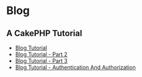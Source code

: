 # Blog

## A CakePHP Tutorial

* [Blog Tutorial](https://book.cakephp.org/3.0/en/tutorials-and-examples/blog/blog.html)
* [Blog Tutorial - Part 2](https://book.cakephp.org/3.0/en/tutorials-and-examples/blog/part-two.html#)
* [Blog Tutorial - Part 3](https://book.cakephp.org/3.0/en/tutorials-and-examples/blog/part-three.html)
* [Blog Tutorial - Authentication And Authorization](https://book.cakephp.org/3.0/en/tutorials-and-examples/blog-auth-example/auth.html)
